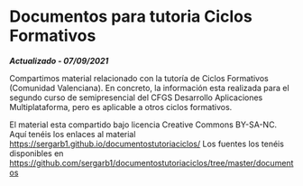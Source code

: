 # Documentos para tutoria Ciclos Formativos

***Actualizado - 07/09/2021***

Compartimos material relacionado con la tutoría de Ciclos Formativos (Comunidad Valenciana).
En concreto, la información esta realizada para el segundo curso de semipresencial del CFGS Desarrollo Aplicaciones Multiplataforma, pero es aplicable a otros ciclos formativos.

El material esta compartido bajo licencia Creative Commons BY-SA-NC.
Aquí tenéis los enlaces al material https://sergarb1.github.io/documentostutoriaciclos/
Los fuentes los tenéis disponibles en https://github.com/sergarb1/documentostutoriaciclos/tree/master/documentos
